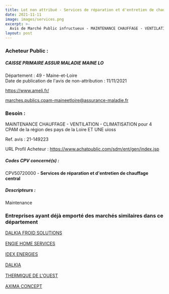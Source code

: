 ```yaml
---
title: Lot non attribué - Services de réparation et d'entretien de chauffage central
date: 2021-11-11
image: images/services.png
excerpt: >-
  Avis de Marché Public infructueux - MAINTENANCE CHAUFFAGE - VENTILATION - CLIMATISATION pour 4 CPAM de la région des pays de la Loire ET UNE uioss
layout: post
---
```


### Acheteur Public :
##### CAISSE PRIMAIRE ASSUR MALADIE MAINE LO
Département : 49 - Maine-et-Loire<br/>
Date de publication de l'avis de non-attribution : 11/11/2021


https://www.ameli.fr/

marches.publics.cpam-maineetloire@assurance-maladie.fr


### Besoin :

MAINTENANCE CHAUFFAGE - VENTILATION - CLIMATISATION pour 4 CPAM de la région des pays de la Loire ET UNE uioss

Ref. avis : 21-149223

URL Profil Acheteur : https://www.achatpublic.com/sdm/ent/gen/index.jsp

##### Codes CPV concerné(s) :
CPV50720000 - **Services de réparation et d'entretien de chauffage central** <br/>

##### Descripteurs :
Maintenance <br/>

### Entreprises ayant déjà emporté des marchés similaires dans ce département
<a href="/entreprise-543/siren-066201120">DALKIA FROID SOLUTIONS</a><br/><br/>
<a href="/entreprise-544/siren-301340584">ENGIE HOME SERVICES</a><br/><br/>
<a href="/entreprise-545/siren-315871640">IDEX ENERGIES</a><br/><br/>
<a href="/entreprise-563/siren-456500537">DALKIA</a><br/><br/>
<a href="/entreprise-576/siren-799238415">THERMIQUE DE L'OUEST</a><br/><br/>
<a href="/entreprise-581/siren-854800745">AXIMA CONCEPT</a><br/><br/>
